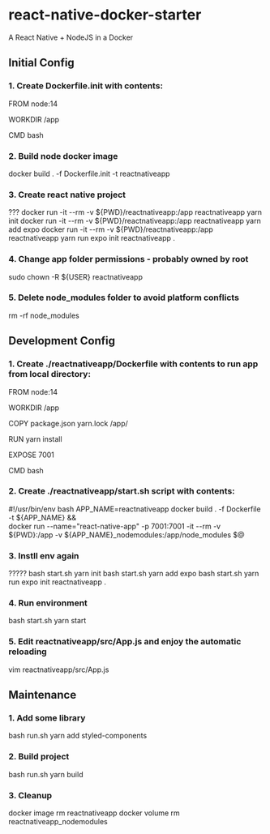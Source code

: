 # react-native-docker-starter
A React Native + NodeJS in a Docker


## Initial Config

### 1. Create Dockerfile.init with contents:

FROM node:14

WORKDIR /app

CMD bash

### 2. Build node docker image

docker build . -f Dockerfile.init -t reactnativeapp

### 3. Create react native project

??? docker run -it --rm -v ${PWD}/reactnativeapp:/app reactnativeapp yarn init
docker run -it --rm -v ${PWD}/reactnativeapp:/app reactnativeapp yarn add expo
docker run -it --rm -v ${PWD}/reactnativeapp:/app reactnativeapp yarn run expo init reactnativeapp .

### 4. Change app folder permissions - probably owned by root

sudo chown -R ${USER} reactnativeapp

### 5. Delete node_modules folder to avoid platform conflicts

rm -rf node_modules


## Development Config

### 1. Create ./reactnativeapp/Dockerfile with contents to run app from local directory:

FROM node:14

WORKDIR /app

COPY package.json yarn.lock /app/

RUN yarn install

EXPOSE 7001

CMD bash

### 2. Create ./reactnativeapp/start.sh script with contents:

\#!/usr/bin/env bash
APP_NAME=reactnativeapp
docker build . -f Dockerfile -t ${APP_NAME} && \
docker run --name="react-native-app" -p 7001:7001 -it --rm -v ${PWD}:/app -v ${APP_NAME}_nodemodules:/app/node_modules $@

### 3. Instll env again

????? bash start.sh yarn init
bash start.sh yarn add expo
bash start.sh yarn run expo init reactnativeapp .

### 4. Run environment

bash start.sh yarn start

### 5. Edit reactnativeapp/src/App.js and enjoy the automatic reloading

vim reactnativeapp/src/App.js


## Maintenance

### 1. Add some library

bash run.sh yarn add styled-components

### 2. Build project

bash run.sh yarn build

### 3. Cleanup

docker image rm reactnativeapp
docker volume rm reactnativeapp_nodemodules
